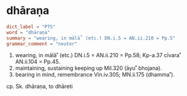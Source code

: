 # dhāraṇa

``` toml
dict_label = "PTS"
word = "dhāraṇa"
summary = "wearing, in mālā˚ (etc.) DN.i.5 = AN.ii.210 = Pp.5"
grammar_comment = "neuter"
```

1. wearing, in mālā˚ (etc.) DN.i.5 = AN.ii.210 = Pp.58; Kp\-a.37 cīvara˚ AN.ii.104 = Pp.45.
2. maintaining, sustaining keeping up Mil.320 (āyu˚ bhojana).
3. bearing in mind, remembrance Vin.iv.305; MN.ii.175 (dhamma˚).

cp. Sk. dhāraṇa, to dhāreti

